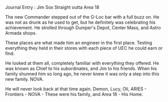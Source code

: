 Journal Entry : Jim Sox
Straight outta Area 18

The new Commander stepped out of the G-Loc bar with a full buzz on. He was not as drunk as he used to get, but he definitely was celebrating his achievement.   He strolled through Dumper's Depot, Center Mass, and Astro Armada shops. 

These places are what made him an engineer in the first place. Testing everything they held in their stores with each piece of UEC he could earn or find.

He looked at them all, completely familiar with everything they offered.  He was known as Chief to his subordinates, and Jim to his friends.  When his family shunned him so long ago, he never knew it was only a step into this new family. NOVA.

He will never look back at that time again. Demon, Lucy, Oli, ARIES - Frontiers - NOVA - These were his family, and Area 18 - His Home.